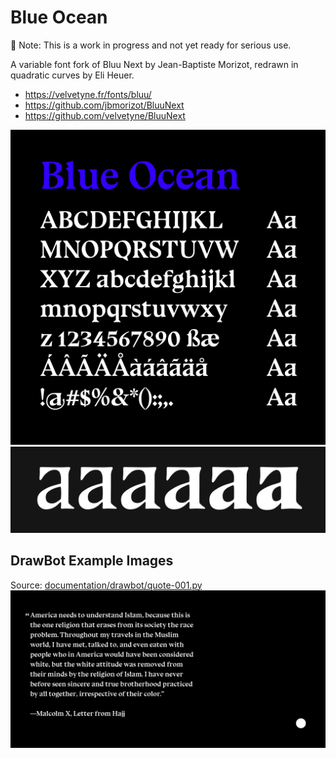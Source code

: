 # Blue Ocean
🚧 Note: This is a work in progress and not yet ready for serious use.

A variable font fork of Bluu Next by Jean-Baptiste Morizot, redrawn in quadratic curves by Eli Heuer.
* https://velvetyne.fr/fonts/bluu/
* https://github.com/jbmorizot/BluuNext
* https://github.com/velvetyne/BluuNext

![Sample](documentation/drawbot/basic-specimen.png)
![Interp](documentation/interp.png)

## DrawBot Example Images
Source: [documentation/drawbot/quote-001.py](documentation/drawbot/quote-001.py)
![Sample](documentation/drawbot/quote-001.gif)
